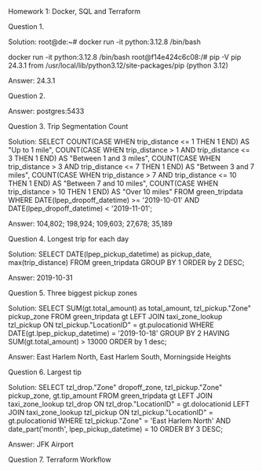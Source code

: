 Homework 1: Docker, SQL and Terraform

Question 1.

Solution:
root@de:~# docker run -it python:3.12.8 /bin/bash

docker run -it python:3.12.8 /bin/bash
root@f14e424c6c08:/# pip -V
pip 24.3.1 from /usr/local/lib/python3.12/site-packages/pip (python 3.12)

Answer: 24.3.1


Question 2. 

Answer: postgres:5433


Question 3. Trip Segmentation Count

Solution:
SELECT 
    COUNT(CASE 
            WHEN trip_distance <= 1 THEN 1
          END) AS "Up to 1 mile",
    COUNT(CASE 
            WHEN trip_distance > 1 AND trip_distance <= 3 THEN 1
          END) AS "Between 1 and 3 miles",
    COUNT(CASE 
            WHEN trip_distance > 3 AND trip_distance <= 7 THEN 1
          END) AS "Between 3 and 7 miles",
    COUNT(CASE 
            WHEN trip_distance > 7 AND trip_distance <= 10 THEN 1
          END) AS "Between 7 and 10 miles",
    COUNT(CASE 
            WHEN trip_distance > 10 THEN 1
          END) AS "Over 10 miles"
FROM 
    green_tripdata
WHERE 
    DATE(lpep_dropoff_datetime) >= '2019-10-01' AND DATE(lpep_dropoff_datetime) < '2019-11-01';

Answer: 104,802; 198,924; 109,603; 27,678; 35,189


Question 4. Longest trip for each day

Solution:
SELECT DATE(lpep_pickup_datetime) as pickup_date,
	max(trip_distance)
FROM green_tripdata
GROUP BY 1
ORDER by 2 DESC;

Answer: 2019-10-31


Question 5. Three biggest pickup zones

Solution:
SELECT SUM(gt.total_amount) as total_amount,
	tzl_pickup."Zone" pickup_zone
FROM green_tripdata gt
LEFT JOIN taxi_zone_lookup tzl_pickup
	ON tzl_pickup."LocationID" = gt.pulocationid
WHERE DATE(gt.lpep_pickup_datetime) = '2019-10-18'
GROUP BY 2
HAVING SUM(gt.total_amount) > 13000
ORDER by 1 desc;

Answer: East Harlem North, East Harlem South, Morningside Heights


Question 6. Largest tip

Solution:
SELECT tzl_drop."Zone" dropoff_zone,
	tzl_pickup."Zone" pickup_zone,
	gt.tip_amount
FROM green_tripdata gt
LEFT JOIN taxi_zone_lookup tzl_drop
	ON tzl_drop."LocationID" = gt.dolocationid
LEFT JOIN taxi_zone_lookup tzl_pickup
	ON tzl_pickup."LocationID" = gt.pulocationid
WHERE tzl_pickup."Zone" = 'East Harlem North'
	AND date_part('month', lpep_pickup_datetime) = 10
ORDER BY 3 DESC;

Answer: JFK Airport


Question 7. Terraform Workflow
